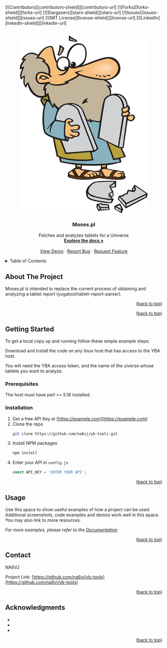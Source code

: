 <a name="readme-top"></a>

<!-- PROJECT SHIELDS -->
<!--
*** I'm using markdown "reference style" links for readability.
*** Reference links are enclosed in brackets [ ] instead of parentheses ( ).
*** See the bottom of this document for the declaration of the reference variables
*** for contributors-url, forks-url, etc. This is an optional, concise syntax you may use.
*** https://www.markdownguide.org/basic-syntax/#reference-style-links
-->
[![Contributors][contributors-shield]][contributors-url]
[![Forks][forks-shield]][forks-url]
[![Stargazers][stars-shield]][stars-url]
[![Issues][issues-shield]][issues-url]
[![MIT License][license-shield]][license-url]
[![LinkedIn][linkedin-shield]][linkedin-url]



<!-- PROJECT LOGO -->
<br />
<div align="center">
  <a href="https://github.com/yugabyte/yb-tools/tree/main/tablet-report-parser">
    <img src="moses-dropping-a-tablet.png" alt="Logo" >
  </a>

<h3 align="center">Moses.pl</h3>

  <p align="center">
    Fetches and analyzes tablets for a Universe
    <br />
    <a href="https://github.com/yugabyte/yb-tools/tree/main/tablet-report-parser"><strong>Explore the docs »</strong></a>
    <br />
    <br />
    <a href="https://github.com/yugabyte/yb-tools/tree/main/tablet-report-parser">View Demo</a>
    ·
    <a href="https://github.com/yugabyte/yb-tools/tree/main/tablet-report-parser/issues">Report Bug</a>
    ·
    <a href="https://github.com/yugabyte/yb-tools/tree/main/tablet-report-parser/issues">Request Feature</a>
  </p>
</div>



<!-- TABLE OF CONTENTS -->
<details>
  <summary>Table of Contents</summary>
  <ol>
    <li>
      <a href="#about-the-project">About The Project</a>
      <ul>
        <li><a href="#built-with">Built With</a></li>
      </ul>
    </li>
    <li>
      <a href="#getting-started">Getting Started</a>
      <ul>
        <li><a href="#prerequisites">Prerequisites</a></li>
        <li><a href="#installation">Installation</a></li>
      </ul>
    </li>
    <li><a href="#usage">Usage</a></li>
    <li><a href="#contact">Contact</a></li>

  </ol>
</details>



<!-- ABOUT THE PROJECT -->
## About The Project

Moses.pl is intended to replace the current process of obtaining and analyzing a tablet report (yugatool/tablet-report-parser).

<p align="right">(<a href="#readme-top">back to top</a>)</p>




<p align="right">(<a href="#readme-top">back to top</a>)</p>



<!-- GETTING STARTED -->
## Getting Started

To get a local copy up and running follow these simple example steps:

Download and install the code on any linux host that has access to the YBA host.

You will need the YBA access token, and the name of the uiverse whose tablets you want to analyze.

### Prerequisites

The host must have perl >= 5.16 installed.

### Installation

1. Get a free API Key at [https://example.com](https://example.com)
2. Clone the repo
   ```sh
   git clone https://github.com/na6vj/yb-tools.git
   ```
3. Install NPM packages
   ```sh
   npm install
   ```
4. Enter your API in `config.js`
   ```js
   const API_KEY = 'ENTER YOUR API';
   ```

<p align="right">(<a href="#readme-top">back to top</a>)</p>



<!-- USAGE EXAMPLES -->
## Usage

Use this space to show useful examples of how a project can be used. Additional screenshots, code examples and demos work well in this space. You may also link to more resources.

_For more examples, please refer to the [Documentation](https://example.com)_

<p align="right">(<a href="#readme-top">back to top</a>)</p>







<!-- CONTACT -->
## Contact

NA6VJ

Project Link: [https://github.com/na6vj/yb-tools](https://github.com/na6vj/yb-tools)

<p align="right">(<a href="#readme-top">back to top</a>)</p>



<!-- ACKNOWLEDGMENTS -->
## Acknowledgments

* []()
* []()
* []()

<p align="right">(<a href="#readme-top">back to top</a>)</p>


